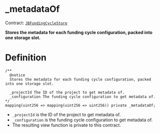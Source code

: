 # _metadataOf

Contract: [`JBFundingCycleStore`](../)​‌

**Stores the metadata for each funding cycle configuration, packed into one storage slot.**

# Definition

```solidity
/** 
  @notice
  Stores the metadata for each funding cycle configuration, packed into one storage slot.

  _projectId The ID of the project to get metadata of.
  _configuration The funding cycle configuration to get metadata of.
*/
mapping(uint256 => mapping(uint256 => uint256)) private _metadataOf;
```

* `_projectId` is the ID of the project to get metadata of.
* `_configuration` is the funding cycle configuration to get metadata of.
* The resulting view function is private to this contract.
